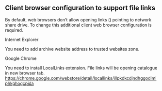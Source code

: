 ## Client browser configuration to support file links

By default, web browsers don't allow opening links (<a>) pointing to network share drive.
To change this additional client web browser configuration is required.

Internet Explorer

You need to add archive website address to trusted websites zone.

Google Chrome

You need to install LocalLinks extension.
File links will be opening catalogue in new browser tab.
https://chrome.google.com/webstore/detail/locallinks/jllpkdkcdjndhggodimiphkghogcpida



